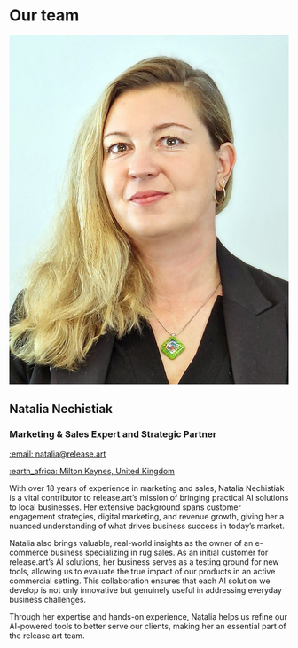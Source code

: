 # Our team

<div class="photo">
    <img src="./assets/photo.jpg" alt="photo"/>
</div>

## Natalia Nechistiak
### Marketing & Sales Expert and Strategic Partner

<div>
    <p>
        <a href="mailto:natalia@release.art">
            :email: natalia@release.art
        </a>
    </p>
    <p>
        <a href="https://maps.app.goo.gl/EoMFdXpNpUkUVHHy8">
            :earth_africa: Milton Keynes, United Kingdom
        </a>
    </p>
</div>


With over 18 years of experience in marketing and sales, Natalia Nechistiak is a vital contributor to release.art’s mission of bringing practical AI solutions to local businesses. Her extensive background spans customer engagement strategies, digital marketing, and revenue growth, giving her a nuanced understanding of what drives business success in today’s market.

Natalia also brings valuable, real-world insights as the owner of an e-commerce business specializing in rug sales. As an initial customer for release.art’s AI solutions, her business serves as a testing ground for new tools, allowing us to evaluate the true impact of our products in an active commercial setting. This collaboration ensures that each AI solution we develop is not only innovative but genuinely useful in addressing everyday business challenges.

Through her expertise and hands-on experience, Natalia helps us refine our AI-powered tools to better serve our clients, making her an essential part of the release.art team.